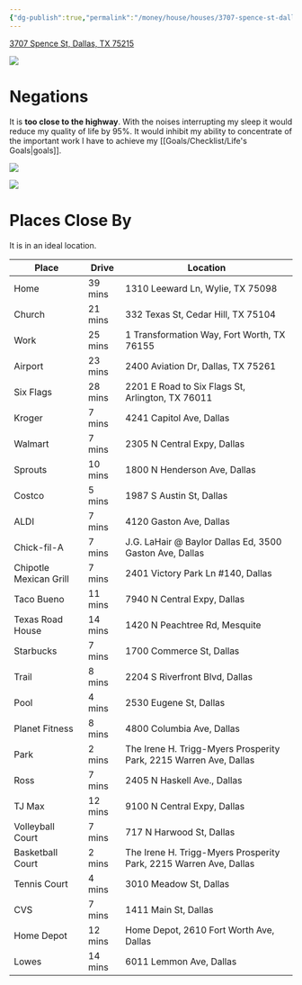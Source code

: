 ```yaml
---
{"dg-publish":true,"permalink":"/money/house/houses/3707-spence-st-dallas-tx-75215/","tags":["homes2023","nixed"],"created":"Jun 12, 2023, 8:11 PM"}
---
```



[3707 Spence St, Dallas, TX 75215](https://www.homes.com/property/3707-spence-st-dallas-tx/y9t3qfcsjmt96/)

![](https://images.homes.com/listings/116/2966771423-318671051-original.jpg)

# Negations

It is **too close to the highway**. With the noises interrupting my sleep it would reduce my quality of life by 95%. It would inhibit my ability to concentrate of the important work I have to achieve my [[Goals/Checklist/Life's Goals\|goals]].

![](https://i.imgur.com/Oox8xqj.png)

![](https://i.imgur.com/hWdVI4V.png)


# Places Close By

It is in an ideal location.

| Place                  | Drive                                                                                                                                                                                                                 | Location                                                          |
|------------------------|-----------------------------------------------------------------------------------------------------------------------------------------------------------------------------------------------------------------------|-------------------------------------------------------------------|
| Home                   | 39 mins                                                                                                                                                                                                               | 1310 Leeward Ln, Wylie, TX 75098                                  |
| Church                 | 21 mins                                                                                                                                                                                                               | 332 Texas St, Cedar Hill, TX 75104                                |
| Work                   | 25 mins                                                                                                                                                                                                               | 1 Transformation Way, Fort Worth, TX 76155                        |
| Airport                | 23 mins                                                                                                                                                                                                               | 2400 Aviation Dr, Dallas, TX 75261                                |
| Six Flags              | 28 mins                                                                                                                                                                                                               | 2201 E Road to Six Flags St, Arlington, TX 76011                  |
| Kroger                 | 7 mins                                                                                                                                                                                                                | 4241 Capitol Ave, Dallas                                          |
| Walmart                | 7 mins                                                                                                                                                                                                                | 2305 N Central Expy, Dallas                                       |
| Sprouts                | 10 mins                                                                                                                                                                                                               | 1800 N Henderson Ave, Dallas                                      |
| Costco                 | 5 mins                                                                                                                                                                                                                | 1987 S Austin St, Dallas                                          |
| ALDI                   | 7 mins                                                                                                                                                                                                                | 4120 Gaston Ave, Dallas                                           |
| Chick-fil-A            | 7 mins                                                                                                                                                                                                                | J.G. LaHair @ Baylor Dallas Ed, 3500 Gaston Ave, Dallas           |
| Chipotle Mexican Grill | 7 mins  | 2401 Victory Park Ln #140, Dallas                                 |
| Taco Bueno             | 11 mins                                                                                                                                                                                                               | 7940 N Central Expy, Dallas                                       |
| Texas Road House       | 14 mins                                                                                                                                                                                                               | 1420 N Peachtree Rd, Mesquite                                     |
| Starbucks              | 7 mins                                                                                                                                                                                                                | 1700 Commerce St, Dallas                                          |
| Trail                  | 8 mins                                                                                                                                                                                                                | 2204 S Riverfront Blvd, Dallas                                    |
| Pool                   | 4 mins                                                                                                                                                                                                                | 2530 Eugene St, Dallas                                            |
| Planet Fitness         | 8 mins                                                                                                                                                                                                                | 4800 Columbia Ave, Dallas                                         |
| Park                   | 2 mins                                                                                                                                                                                                                | The Irene H. Trigg-Myers Prosperity Park, 2215 Warren Ave, Dallas |
| Ross                   | 7 mins                                                                                                                                                                                                                | 2405 N Haskell Ave., Dallas                                       |
| TJ Max                 | 12 mins                                                                                                                                                                                                               | 9100 N Central Expy, Dallas                                       |
| Volleyball Court       | 7 mins                                                                                                                                                                                                                | 717 N Harwood St, Dallas                                          |
| Basketball Court       | 2 mins                                                                                                                                                                                                                | The Irene H. Trigg-Myers Prosperity Park, 2215 Warren Ave, Dallas |
| Tennis Court           | 4 mins                                                                                                                                                                                                                | 3010 Meadow St, Dallas                                            |
| CVS                    | 7 mins                                                                                                                                                                                                                | 1411 Main St, Dallas                                              |
| Home Depot             | 12 mins                                                                                                                                                                                                               | Home Depot, 2610 Fort Worth Ave, Dallas                           |
| Lowes                  | 14 mins                                                                                                                                                                                                               | 6011 Lemmon Ave, Dallas                                           |
